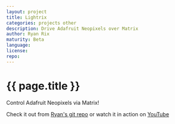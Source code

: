 ```yaml
---
layout: project
title: Lightrix
categories: projects other
description: Drive Adafruit Neopixels over Matrix
author: Ryan Rix
maturity: Beta
language: 
license: 
repo: 
---
```


# {{ page.title }}
Control Adafruit Neopixels via Matrix!

Check it out from [Ryan's git repo](https://fort.kickass.systems/git/rrix/lightrix) or watch it in action on [YouTube](https://www.youtube.com/watch?v=4YG9Fk5aP24)
